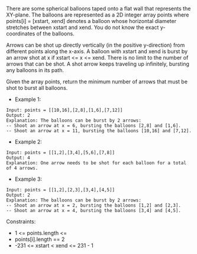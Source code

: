 There are some spherical balloons taped onto a flat wall that represents the XY-plane. The balloons are represented as a
2D integer array points where points[i] = [xstart, xend] denotes a balloon whose horizontal diameter stretches between
xstart and xend. You do not know the exact y-coordinates of the balloons.

Arrows can be shot up directly vertically (in the positive y-direction) from different points along the x-axis. A
balloon with xstart and xend is burst by an arrow shot at x if xstart <= x <= xend. There is no limit to the number of
arrows that can be shot. A shot arrow keeps traveling up infinitely, bursting any balloons in its path.

Given the array points, return the minimum number of arrows that must be shot to burst all balloons.



-    Example 1:
    
    Input: points = [[10,16],[2,8],[1,6],[7,12]]
    Output: 2
    Explanation: The balloons can be burst by 2 arrows:
    -- Shoot an arrow at x = 6, bursting the balloons [2,8] and [1,6].
    -- Shoot an arrow at x = 11, bursting the balloons [10,16] and [7,12].

-    Example 2:
    
    Input: points = [[1,2],[3,4],[5,6],[7,8]]
    Output: 4
    Explanation: One arrow needs to be shot for each balloon for a total of 4 arrows.

-    Example 3:
    
    Input: points = [[1,2],[2,3],[3,4],[4,5]]
    Output: 2
    Explanation: The balloons can be burst by 2 arrows:
    -- Shoot an arrow at x = 2, bursting the balloons [1,2] and [2,3].
    -- Shoot an arrow at x = 4, bursting the balloons [3,4] and [4,5].

Constraints:

- 1 <= points.length <=       
- points[i].length == 2
- -231 <= xstart < xend <= 231 - 1
